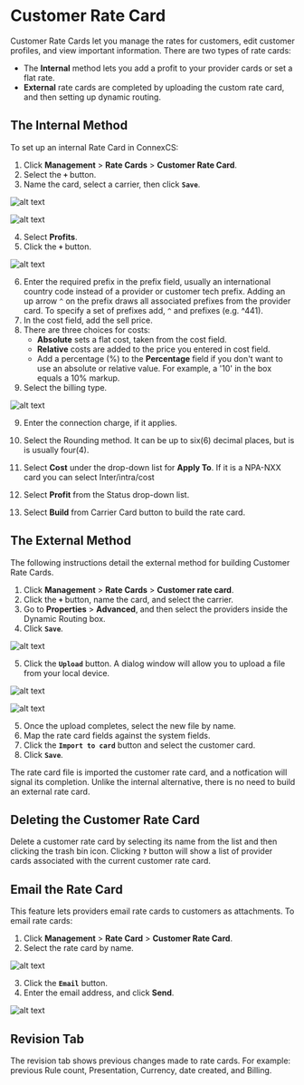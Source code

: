 # Customer Rate Card

Customer Rate Cards let you manage the rates for customers, edit customer profiles, and view important information. There are two types of rate cards: 
* The **Internal** method lets you add a profit to your provider cards or set a flat rate.
* **External** rate cards are completed by uploading the custom rate card, and then setting up dynamic routing.

## The Internal Method 

To set up an internal Rate Card in ConnexCS:

1. Click **Management** > **Rate Cards** > **Customer Rate Card**.
2.  Select the **`+`** button. 
3. Name the card, select a carrier, then click **`Save`**.
 
  ![alt text][customer-card-1]

  ![alt text][customer-card-2]

4. Select **Profits**.
5. Click the **`+`** button. 

  ![alt text][customer-card-3]

6. Enter the required prefix in the prefix field, usually an international country code instead of a provider or customer tech  prefix. Adding an up arrow `^` on the prefix draws all associated prefixes from the provider card. To specify a set of prefixes add, `^` and prefixes (e.g. ^441).
7. In the cost field, add the sell price.
8. There are three choices for costs:
   * **Absolute** sets a flat cost, taken from the cost field. 
   * **Relative** costs are added to the price you entered in cost field. 
   * Add a percentage (%) to the **Percentage** field if you don't want to use an absolute or relative value.  For example, a '10' in the box equals a 10% markup.
9. Select the billing type.

 ![alt text][customer-card-4]

9. Enter the connection charge, if it applies.

10. Select the Rounding method.  It can be up to six(6) decimal places, but is is usually four(4).

11. Select **Cost** under the drop-down list for **Apply To**. If it is a NPA-NXX card you can select Inter/intra/cost
    
12.  Select **Profit** from the Status drop-down list.

13. Select **Build** from Carrier Card button to build the rate card.

## The External Method 

The following instructions detail the external method for building Customer Rate Cards. 

1. Click **Management** > **Rate Cards** > **Customer rate card**. 
2. Click the **`+`** button, name the card, and select the carrier.
3. Go to **Properties** > **Advanced**, and then select the providers inside the Dynamic Routing box. 
4. Click **`Save`**.

 ![alt text][customer-card-7]
 
5. Click the **`Upload`** button.  A dialog window will allow you to upload a file from your local device.

  ![alt text][customer-card-8]

  ![alt text][customer-card-9]

5. Once the upload completes, select the new file by name.
6. Map the rate card fields against the system fields. 
7. Click the **`Import to card`** button and select the customer card.
8. Click **`Save`**.

The rate card file is imported the customer rate card, and a notfication will signal its completion.  Unlike the internal alternative, there is no need to build an external rate card.

## Deleting the Customer Rate Card

Delete a customer rate card by selecting its name from the list and then clicking the trash bin icon. Clicking **`?`** button will show a list of provider cards associated with the current customer rate card. 

## Email the Rate Card

This feature lets providers email rate cards to customers as attachments. To email rate cards:

1. Click **Management** > **Rate Card** > **Customer Rate Card**.
2. Select the rate card by name.

  ![alt text][customer-card-10]

3. Click the **`Email`** button.
4. Enter the email address, and click **Send**.

  ![alt text][customer-card-11]

## Revision Tab 

The revision tab shows previous changes made to rate cards. For example: previous Rule count, Presentation, Currency, date created, and Billing.



[customer-card-1]: /card/img/121.png "Customer-card-1"
[customer-card-2]: /card/img/122.png "Customer-card-2"
[customer-card-3]: /card/img/123.png "Customer-card-3"
[customer-card-4]: /card/img/124.png "Customer-card-4"
[customer-card-5]: /card/img/125.png "Customer-card-5"
[customer-card-6]: /card/img/126.png "Customer-card-6"
[customer-card-7]: /card/img/127.png "Customer-card-7"
[customer-card-8]: /card/img/128.png "Customer-card-8"
[customer-card-9]: /card/img/129.png "Customer-card-9"
[customer-card-10]: /card/img/130.png "Customer-card-10"
[customer-card-11]: /card/img/131.png "Customer-card-11"
[map-giff]: https://raw.githubusercontent.com/digipigeon/connexcs-user-docs/master/new-img/map-giff.gif "map-giff"
